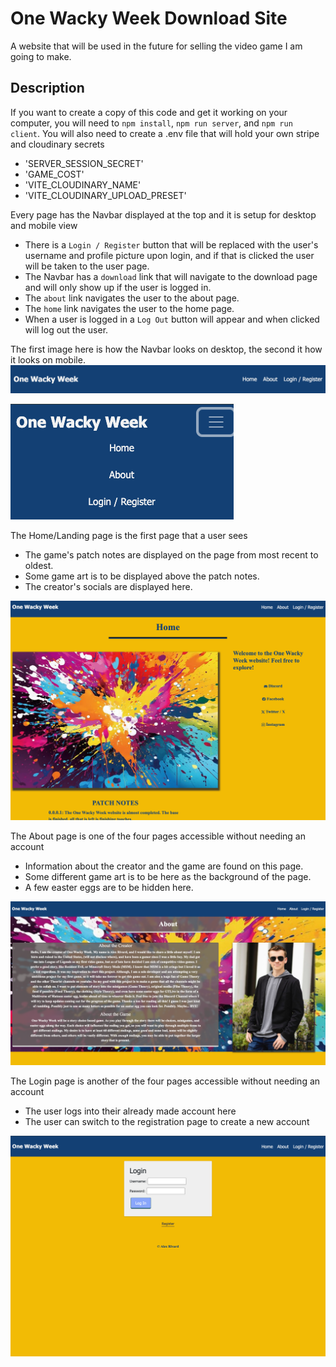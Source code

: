 # One Wacky Week Download Site

A website that will be used in the future for selling the video game I am going to make.

## Description

If you want to create a copy of this code and get it working on your computer, you will need to `npm install`, `npm run server`, and `npm run client`. You will also need to create a .env file that will hold your own stripe and cloudinary secrets
- 'SERVER_SESSION_SECRET'
- 'GAME_COST'
- 'VITE_CLOUDINARY_NAME'
- 'VITE_CLOUDINARY_UPLOAD_PRESET'

Every page has the Navbar displayed at the top and it is setup for desktop and mobile view
- There is a `Login / Register` button that will be replaced with the user's username and profile picture upon login, and if that is clicked the user will be taken to the user page.
- The Navbar has a `download` link that will navigate to the download page and will only show up if the user is logged in.
- The `about` link navigates the user to the about page.
- The `home` link navigates the user to the home page.
- When a user is logged in a `Log Out` button will appear and when clicked will log out the user.

The first image here is how the Navbar looks on desktop, the second it how it looks on mobile.
![screenshot of the navbar on a desktop screen](./public/wireframes/navExp.png)

![screenshot of the nabar on a mobile device](./public/wireframes/navCond.png)

The Home/Landing page is the first page that a user sees
- The game's patch notes are displayed on the page from most recent to oldest.
- Some game art is to be displayed above the patch notes.
- The creator's socials are displayed here.

![screenshot of the home page](./public/wireframes/home.png)

The About page is one of the four pages accessible without needing an account
- Information about the creator and the game are found on this page.
- Some different game art is to be here as the background of the page.
- A few easter eggs are to be hidden here.

![screenshot of the home page](./public/wireframes/about.png)

The Login page is another of the four pages accessible without needing an account
- The user logs into their already made account here
- The user can switch to the registration page to create a new account

![screenshot of the home page](./public/wireframes/login.png)

